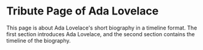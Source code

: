 # Tribute Page of Ada Lovelace
This page is about Ada Lovelace's short biography in a timeline format. The first section introduces Ada Lovelace, and the second section contains the timeline of the biography.
